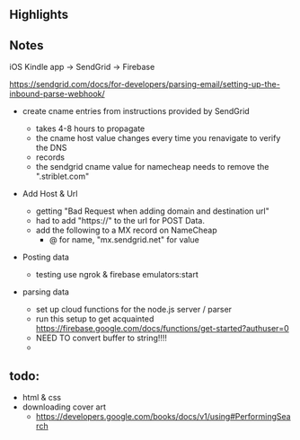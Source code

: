 ## Highlights
## Notes
iOS Kindle app -> SendGrid -> Firebase

https://sendgrid.com/docs/for-developers/parsing-email/setting-up-the-inbound-parse-webhook/
- create cname entries from instructions provided by SendGrid
	- takes 4-8 hours to propagate
	- the cname host value changes every time you renavigate to verify the DNS
	-  records
	- the sendgrid cname value for namecheap needs to remove the ".striblet.com"
- Add Host & Url
	- getting "Bad Request when adding domain and destination url"
	- had to add "https://" to the url for POST Data.
	- add the following to a MX record on NameCheap
		- @ for name, "mx.sendgrid.net" for value
- Posting data
	- testing use ngrok & firebase emulators:start
	
- parsing data
	- set up cloud functions for the node.js server / parser
	- run this setup to get acquainted https://firebase.google.com/docs/functions/get-started?authuser=0
	- NEED TO convert buffer to string!!!! 
	-  

## todo:
- html & css
- downloading cover art 
	- https://developers.google.com/books/docs/v1/using#PerformingSearch



